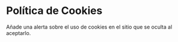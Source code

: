 Política de Cookies
===================

Añade una alerta sobre el uso de cookies en el sitio que se oculta al aceptarlo.
